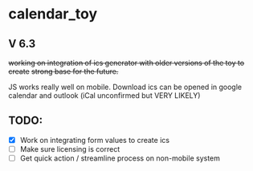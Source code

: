 # calendar_toy

## V 6.3

~~working on integration of ics generator with older versions of the toy to create~~
~~strong base for the future.~~ 

JS works really well on mobile. Download ics can be opened in google calendar and outlook (iCal unconfirmed but VERY LIKELY)

## TODO:

- [X] Work on integrating form values to create ics
- [ ] Make sure licensing is correct
- [ ] Get quick action / streamline process on non-mobile system